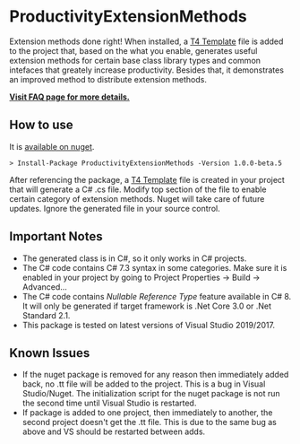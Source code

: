 # ProductivityExtensionMethods
Extension methods done right! When installed, a [T4 Template](https://docs.microsoft.com/en-us/visualstudio/modeling/code-generation-and-t4-text-templates) file is added to the project that, based on the what you enable, generates useful extension methods for certain base class library types and common intefaces that greately increase productivity. Besides that, it demonstrates an improved method to distribute extension methods.

[**Visit FAQ page for more details.**](https://github.com/maziarrezaei/ProductivityExtensionMethods/wiki/FAQ)


## How to use
It is [available on nuget](https://www.nuget.org/packages/ProductivityExtensionMethods).

```
> Install-Package ProductivityExtensionMethods -Version 1.0.0-beta.5
```

After referencing the package, a [T4 Template](https://docs.microsoft.com/en-us/visualstudio/modeling/code-generation-and-t4-text-templates) file is created in your project that will generate a C# .cs file. Modify top section of the file to enable certain category of extension methods. Nuget will take care of future updates. Ignore the generated file in your source control.

## Important Notes
- The generated class is in C#, so it only works in C# projects.
- The C# code contains C# 7.3 syntax in some categories. Make sure it is enabled in your project by going to Project Properties -> Build -> Advanced...
- The C# code contains *Nullable Reference Type* feature available in C# 8. It will only be generated if target framework is .Net Core 3.0 or .Net Standard 2.1.
- This package is tested on latest versions of Visual Studio 2019/2017.

## Known Issues
- If the nuget package is removed for any reason then immediately added back, no .tt file will be added to the project. This is a bug in Visual Studio/Nuget. The initialization script for the nuget package is not run the second time until Visual Studio is restarted.
- If package is added to one project, then immediately to another, the second project doesn't get the .tt file. This is due to the same bug as above and VS should be restarted between adds. 







